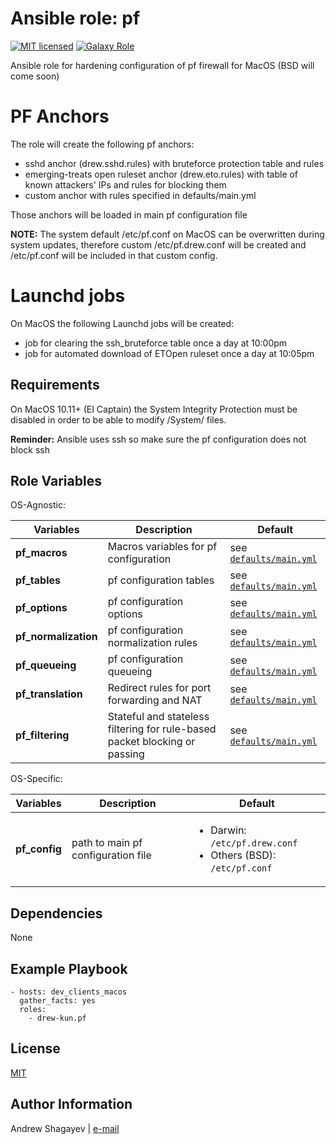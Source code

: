 Ansible role: pf
=========

[![MIT licensed][mit-badge]][mit-link]
[![Galaxy Role][role-badge]][galaxy-link]

Ansible role for hardening configuration of pf firewall for MacOS (BSD will come soon)

# PF Anchors
The role will create the following pf anchors:
 - sshd anchor (drew.sshd.rules) with bruteforce protection table and rules
 - emerging-treats open ruleset anchor (drew.eto.rules) with table of known attackers' IPs and rules for blocking them
 - custom anchor with rules specified in defaults/main.yml

Those anchors will be loaded in main pf configuration file

**NOTE:**
The system default /etc/pf.conf on MacOS can be overwritten during system updates, therefore custom /etc/pf.drew.conf
will be created and /etc/pf.conf will be included in that custom config.

# Launchd jobs
On MacOS the following Launchd jobs will be created:
 - job for clearing the ssh_bruteforce table once a day at 10:00pm
 - job for automated download of ETOpen ruleset once a day at 10:05pm

Requirements
------------

On MacOS 10.11+ (EI Captain) the System Integrity Protection must be disabled in order to be able to modify /System/
files.

**Reminder:** Ansible uses ssh so make sure the pf configuration does not block ssh

Role Variables
--------------
OS-Agnostic:

| Variables | Description | Default|
|-----------|-------------|--------|
| **pf_macros** | Macros variables for pf configuration | see [`defaults/main.yml`](defaults/main.yml) |
| **pf_tables** | pf configuration tables | see [`defaults/main.yml`](defaults/main.yml) |
| **pf_options** | pf configuration options | see [`defaults/main.yml`](defaults/main.yml) |
| **pf_normalization** | pf configuration normalization rules | see [`defaults/main.yml`](defaults/main.yml) |
| **pf_queueing** | pf configuration queueing | see [`defaults/main.yml`](defaults/main.yml) |
| **pf_translation** | Redirect rules for port forwarding and NAT | see [`defaults/main.yml`](defaults/main.yml) |
| **pf_filtering** | Stateful and stateless filtering for rule-based packet blocking or passing | see [`defaults/main.yml`](defaults/main.yml) |

OS-Specific:

| Variables | Description | Default|
|-----------|-------------|--------|
| **pf_config** | path to main pf configuration file | <ul><li>Darwin: `/etc/pf.drew.conf`</li><li>Others (BSD): `/etc/pf.conf`</li></ul> |

Dependencies
------------

None

Example Playbook
----------------

    - hosts: dev_clients_macos
      gather_facts: yes
      roles:
        - drew-kun.pf

License
-------

[MIT][mit-link]

Author Information
------------------

Andrew Shagayev | [e-mail](mailto:drewshg@gmail.com)

[role-badge]: https://img.shields.io/badge/role-drew--kun.pf-green.svg
[galaxy-link]: https://galaxy.ansible.com/drew-kun/pf/
[mit-badge]: https://img.shields.io/badge/license-MIT-blue.svg
[mit-link]: https://raw.githubusercontent.com/drew-kun/ansible-pf/master/LICENSE
